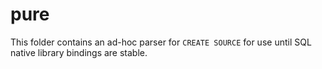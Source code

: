 # pure

This folder contains an ad-hoc parser for `CREATE SOURCE` for use until SQL native library bindings are stable.
